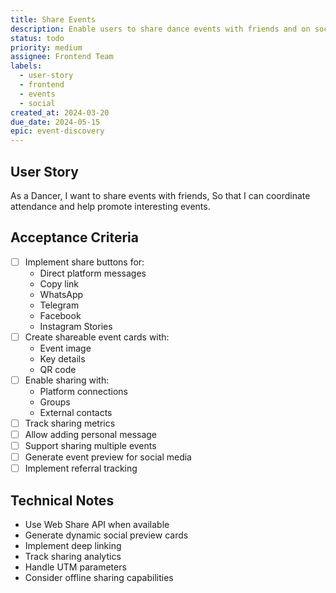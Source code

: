 ```yaml
---
title: Share Events
description: Enable users to share dance events with friends and on social media
status: todo
priority: medium
assignee: Frontend Team
labels:
  - user-story
  - frontend
  - events
  - social
created_at: 2024-03-20
due_date: 2024-05-15
epic: event-discovery
---
```


## User Story

As a Dancer,
I want to share events with friends,
So that I can coordinate attendance and help promote interesting events.

## Acceptance Criteria

- [ ] Implement share buttons for:
  - Direct platform messages
  - Copy link
  - WhatsApp
  - Telegram
  - Facebook
  - Instagram Stories
- [ ] Create shareable event cards with:
  - Event image
  - Key details
  - QR code
- [ ] Enable sharing with:
  - Platform connections
  - Groups
  - External contacts
- [ ] Track sharing metrics
- [ ] Allow adding personal message
- [ ] Support sharing multiple events
- [ ] Generate event preview for social media
- [ ] Implement referral tracking

## Technical Notes

- Use Web Share API when available
- Generate dynamic social preview cards
- Implement deep linking
- Track sharing analytics
- Handle UTM parameters
- Consider offline sharing capabilities
